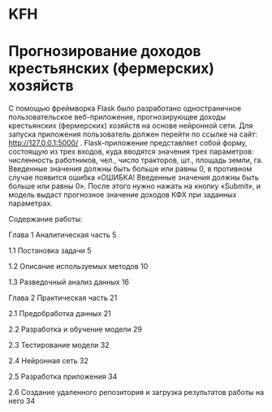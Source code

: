 # KFH
# Прогнозирование доходов крестьянских (фермерских) хозяйств 




С помощью фреймворка Flask было разработано одностраничное пользовательское веб-приложение, прогнозирующее доходы крестьянских (фермерских) хозяйств на основе нейронной сети.
Для запуска приложения пользователь должен перейти по ссылке на сайт: http://127.0.0.1:5000/ .
Flask-приложение представляет собой форму, состоящую из трех входов, куда вводятся значения трех параметров: численность работников, чел., число тракторов, шт., площадь земли, га. Введенные значения должны быть больше или равны 0, в противном случае появится ошибка «ОШИБКА! Введенные значения должны быть больше или равны 0».
После этого нужно нажать на кнопку «Submit», и модель выдаст прогнозное значение доходов КФХ при заданных параметрах.

Содержание работы:

Глава 1 Аналитическая часть	5

1.1	Постановка задачи	5

1.2	Описание используемых методов	10

1.3	Разведочный анализ данных	16

Глава 2 Практическая часть	21

2.1 Предобработка данных	21

2.2 Разработка и обучение модели	29

2.3 Тестирование модели	32

2.4 Нейронная сеть	32

2.5 Разработка приложения	34

2.6 Создание удаленного репозитория и загрузка результатов работы на него	34


